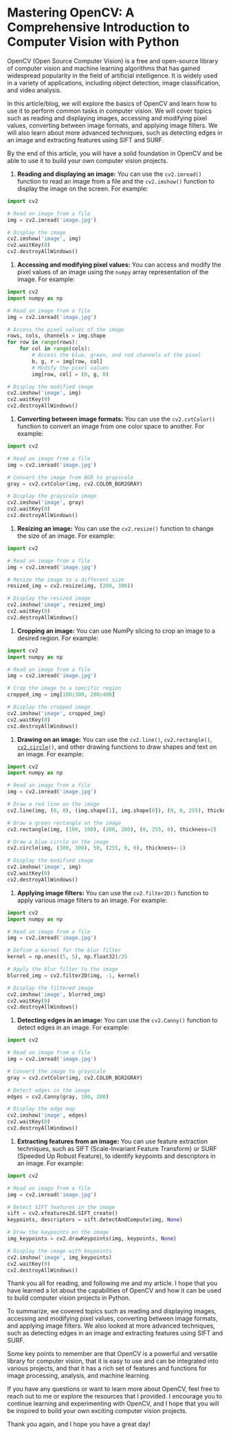 # Mastering OpenCV: A Comprehensive Introduction to Computer Vision with Python

OpenCV (Open Source Computer Vision) is a free and open-source library of computer vision and machine learning algorithms that has gained widespread popularity in the field of artificial intelligence. It is widely used in a variety of applications, including object detection, image classification, and video analysis.

In this article/blog, we will explore the basics of OpenCV and learn how to use it to perform common tasks in computer vision. We will cover topics such as reading and displaying images, accessing and modifying pixel values, converting between image formats, and applying image filters. We will also learn about more advanced techniques, such as detecting edges in an image and extracting features using SIFT and SURF.

By the end of this article, you will have a solid foundation in OpenCV and be able to use it to build your own computer vision projects.

1. **Reading and displaying an image:** You can use the `cv2.imread()` function to read an image from a file and the `cv2.imshow()` function to display the image on the screen. For example:
    

```python
import cv2

# Read an image from a file
img = cv2.imread('image.jpg')

# Display the image
cv2.imshow('image', img)
cv2.waitKey(0)
cv2.destroyAllWindows()
```

1. **Accessing and modifying pixel values:** You can access and modify the pixel values of an image using the `numpy` array representation of the image. For example:
    

```python
import cv2
import numpy as np

# Read an image from a file
img = cv2.imread('image.jpg')

# Access the pixel values of the image
rows, cols, channels = img.shape
for row in range(rows):
    for col in range(cols):
        # Access the blue, green, and red channels of the pixel
        b, g, r = img[row, col]
        # Modify the pixel values
        img[row, col] = (0, g, 0)

# Display the modified image
cv2.imshow('image', img)
cv2.waitKey(0)
cv2.destroyAllWindows()
```

1. **Converting between image formats:** You can use the `cv2.cvtColor()` function to convert an image from one color space to another. For example:
    

```python
import cv2

# Read an image from a file
img = cv2.imread('image.jpg')

# Convert the image from BGR to grayscale
gray = cv2.cvtColor(img, cv2.COLOR_BGR2GRAY)

# Display the grayscale image
cv2.imshow('image', gray)
cv2.waitKey(0)
cv2.destroyAllWindows()
```

1. **Resizing an image:** You can use the `cv2.resize()` function to change the size of an image. For example:
    

```python
import cv2

# Read an image from a file
img = cv2.imread('image.jpg')

# Resize the image to a different size
resized_img = cv2.resize(img, (200, 300))

# Display the resized image
cv2.imshow('image', resized_img)
cv2.waitKey(0)
cv2.destroyAllWindows()
```

1. **Cropping an image:** You can use NumPy slicing to crop an image to a desired region. For example:
    

```python
import cv2
import numpy as np

# Read an image from a file
img = cv2.imread('image.jpg')

# Crop the image to a specific region
cropped_img = img[100:300, 200:400]

# Display the cropped image
cv2.imshow('image', cropped_img)
cv2.waitKey(0)
cv2.destroyAllWindows()
```

1. **Drawing on an image:** You can use the `cv2.line()`, `cv2.rectangle()`, [`cv2.circle`](http://cv2.circle)`()`, and other drawing functions to draw shapes and text on an image. For example:
    

```python
import cv2
import numpy as np

# Read an image from a file
img = cv2.imread('image.jpg')

# Draw a red line on the image
cv2.line(img, (0, 0), (img.shape[1], img.shape[0]), (0, 0, 255), thickness=5)

# Draw a green rectangle on the image
cv2.rectangle(img, (100, 100), (200, 200), (0, 255, 0), thickness=2)

# Draw a blue circle on the image
cv2.circle(img, (300, 300), 50, (255, 0, 0), thickness=-1)

# Display the modified image
cv2.imshow('image', img)
cv2.waitKey(0)
cv2.destroyAllWindows()
```

1. **Applying image filters:** You can use the `cv2.filter2D()` function to apply various image filters to an image. For example:
    

```python
import cv2
import numpy as np

# Read an image from a file
img = cv2.imread('image.jpg')

# Define a kernel for the blur filter
kernel = np.ones((5, 5), np.float32)/25

# Apply the blur filter to the image
blurred_img = cv2.filter2D(img, -1, kernel)

# Display the filtered image
cv2.imshow('image', blurred_img)
cv2.waitKey(0)
cv2.destroyAllWindows()
```

1. **Detecting edges in an image:** You can use the `cv2.Canny()` function to detect edges in an image. For example:
    

```python
import cv2

# Read an image from a file
img = cv2.imread('image.jpg')

# Convert the image to grayscale
gray = cv2.cvtColor(img, cv2.COLOR_BGR2GRAY)

# Detect edges in the image
edges = cv2.Canny(gray, 100, 200)

# Display the edge map
cv2.imshow('image', edges)
cv2.waitKey(0)
cv2.destroyAllWindows()
```

1. **Extracting features from an image:** You can use feature extraction techniques, such as SIFT (Scale-Invariant Feature Transform) or SURF (Speeded Up Robust Feature), to identify keypoints and descriptors in an image. For example:
    

```python
import cv2

# Read an image from a file
img = cv2.imread('image.jpg')

# Detect SIFT features in the image
sift = cv2.xfeatures2d.SIFT_create()
keypoints, descriptors = sift.detectAndCompute(img, None)

# Draw the keypoints on the image
img_keypoints = cv2.drawKeypoints(img, keypoints, None)

# Display the image with keypoints
cv2.imshow('image', img_keypoints)
cv2.waitKey(0)
cv2.destroyAllWindows()
```

Thank you all for reading, and following me and my article. I hope that you have learned a lot about the capabilities of OpenCV and how it can be used to build computer vision projects in Python.

To summarize, we covered topics such as reading and displaying images, accessing and modifying pixel values, converting between image formats, and applying image filters. We also looked at more advanced techniques, such as detecting edges in an image and extracting features using SIFT and SURF.

Some key points to remember are that OpenCV is a powerful and versatile library for computer vision, that it is easy to use and can be integrated into various projects, and that it has a rich set of features and functions for image processing, analysis, and machine learning.

If you have any questions or want to learn more about OpenCV, feel free to reach out to me or explore the resources that I provided. I encourage you to continue learning and experimenting with OpenCV, and I hope that you will be inspired to build your own exciting computer vision projects.

Thank you again, and I hope you have a great day!